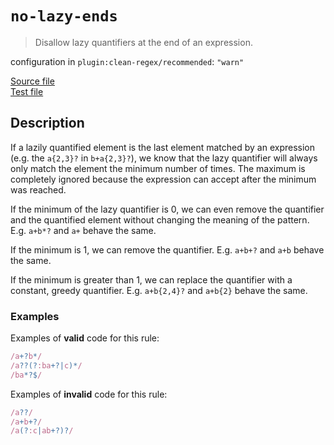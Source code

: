# `no-lazy-ends`

> Disallow lazy quantifiers at the end of an expression.

configuration in `plugin:clean-regex/recommended`: `"warn"`

<!-- prettier-ignore -->
[Source file](https://github.com/RunDevelopment/eslint-plugin-clean-regex/blob/master/lib/rules/no-lazy-ends.ts) <br> [Test file](https://github.com/RunDevelopment/eslint-plugin-clean-regex/blob/master/tests/lib/rules/no-lazy-ends.ts)

## Description

If a lazily quantified element is the last element matched by an expression
(e.g. the `a{2,3}?` in `b+a{2,3}?`), we know that the lazy quantifier will
always only match the element the minimum number of times. The maximum is
completely ignored because the expression can accept after the minimum was
reached.

If the minimum of the lazy quantifier is 0, we can even remove the quantifier
and the quantified element without changing the meaning of the pattern. E.g.
`a+b*?` and `a+` behave the same.

If the minimum is 1, we can remove the quantifier. E.g. `a+b+?` and `a+b` behave
the same.

If the minimum is greater than 1, we can replace the quantifier with a constant,
greedy quantifier. E.g. `a+b{2,4}?` and `a+b{2}` behave the same.

### Examples

Examples of **valid** code for this rule:

<!-- prettier-ignore -->
```js
/a+?b*/
/a??(?:ba+?|c)*/
/ba*?$/
```

Examples of **invalid** code for this rule:

<!-- prettier-ignore -->
```js
/a??/
/a+b+?/
/a(?:c|ab+?)?/
```

